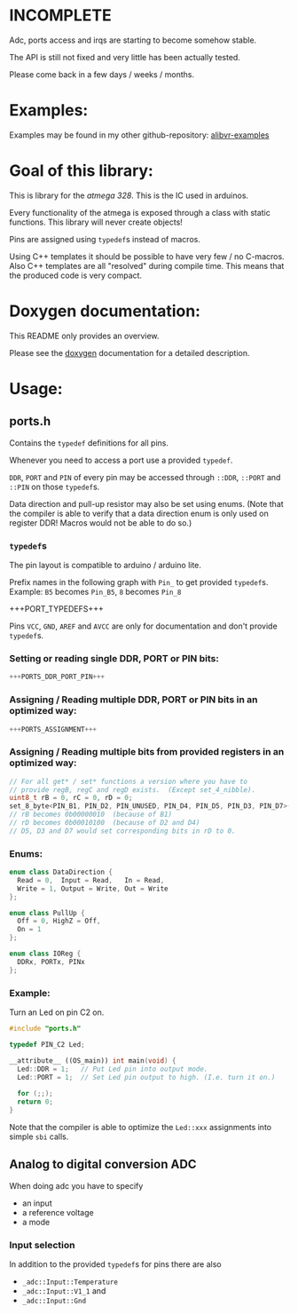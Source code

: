 INCOMPLETE
==========

Adc, ports access and irqs are starting to become somehow stable.

The API is still not fixed and very little has been actually tested.

Please come back in a few days / weeks / months.


Examples:
=========

Examples may be found in my other github-repository:
[alibvr-examples](https://www.github.com/close2/alibvr-examples)


Goal of this library:
=====================

This is library for the *atmega 328*.  This is the IC used in arduinos.

Every functionality of the atmega is exposed through a class with static
functions.  This library will never create objects!

Pins are assigned using `typedef`s instead of macros.

Using C++ templates it should be possible to have very few / no C-macros.
Also C++ templates are all "resolved" during compile time.  This means that
the produced code is very compact.


Doxygen documentation:
======================

This README only provides an overview.

Please see the [doxygen](http://close2.github.io/alibvr/doxygen/html/)
documentation for a detailed description.


Usage:
======

## ports.h

Contains the `typedef` definitions for all pins.

Whenever you need to access a port use a provided `typedef`.

`DDR`, `PORT` and `PIN` of every pin may be accessed through `::DDR`,
`::PORT` and `::PIN` on those `typedef`s.

Data direction and pull-up resistor may also be set using enums.  (Note that
the compiler is able to verify that a data direction enum is only used on
register DDR!  Macros would not be able to do so.)

### `typedef`s

The pin layout is compatible to arduino / arduino lite.

Prefix names in the following graph with `Pin_` to get
provided `typedef`s.  Example: `B5` becomes `Pin_B5`, `8` becomes `Pin_8`

+++PORT_TYPEDEFS+++

Pins `VCC`, `GND`, `AREF` and `AVCC` are only for documentation
and don't provide `typedef`s.

### Setting or reading single DDR, PORT or PIN bits:

```C++
+++PORTS_DDR_PORT_PIN+++
```

### Assigning / Reading multiple DDR, PORT or PIN bits in an optimized way:

```C++
+++PORTS_ASSIGNMENT+++
```

### Assigning / Reading multiple bits from provided registers in an optimized way:

```C++
// For all get* / set* functions a version where you have to
// provide regB, regC and regD exists.  (Except set_4_nibble).
uint8_t rB = 0, rC = 0, rD = 0;
set_8_byte<PIN_B1, PIN_D2, PIN_UNUSED, PIN_D4, PIN_D5, PIN_D3, PIN_D7>(rB, rC, rD, 0b11110000);
// rB becomes 0b00000010  (because of B1)
// rD becomes 0b00010100  (because of D2 and D4)
// D5, D3 and D7 would set corresponding bits in rD to 0.
```

### Enums:

```C++
enum class DataDirection {
  Read = 0,  Input = Read,   In = Read,
  Write = 1, Output = Write, Out = Write
};
```

```C++
enum class PullUp {
  Off = 0, HighZ = Off,
  On = 1
};
```

```C++
enum class IOReg {
  DDRx, PORTx, PINx
};
```

### Example:

Turn an Led on pin C2 on.

```C++
#include "ports.h"

typedef PIN_C2 Led;

__attribute__ ((OS_main)) int main(void) {
  Led::DDR = 1;   // Put Led pin into output mode.
  Led::PORT = 1;  // Set Led pin output to high. (I.e. turn it on.)
  
  for (;;);
  return 0;
}
```

Note that the compiler is able to optimize the `Led::xxx` assignments
into simple `sbi` calls.


## Analog to digital conversion  ADC

When doing adc you have to specify
* an input
* a reference voltage
* a mode


### Input selection

In addition to the provided `typedef`s for pins there are also
* `_adc::Input::Temperature`
* `_adc::Input::V1_1` and
* `_adc::Input::Gnd`
